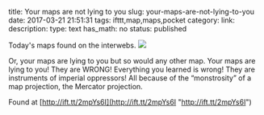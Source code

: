 title: Your maps are not lying to you
slug: your-maps-are-not-lying-to-you
date: 2017-03-21 21:51:31
tags: ifttt,map,maps,pocket
category: 
link: 
description: 
type: text
has_math: no
status: published

Today's maps found on the interwebs. ![](http://ift.tt/2nyvDEE)  
  

Or, your maps are lying to you but so would any other map. Your maps are lying to you! They are WRONG! Everything you learned is wrong! They are instruments of imperial oppressors! All because of the “monstrosity” of a map projection, the Mercator projection.  
  

Found at [http://ift.tt/2mpYs6I](http://ift.tt/2mpYs6I "http://ift.tt/2mpYs6I")



